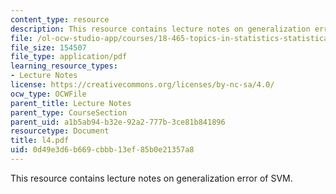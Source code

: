 ```yaml
---
content_type: resource
description: This resource contains lecture notes on generalization error of SVM.
file: /ol-ocw-studio-app/courses/18-465-topics-in-statistics-statistical-learning-theory-spring-2007/0d49e3d6b669cbbb13ef85b0e21357a8_l4.pdf
file_size: 154507
file_type: application/pdf
learning_resource_types:
- Lecture Notes
license: https://creativecommons.org/licenses/by-nc-sa/4.0/
ocw_type: OCWFile
parent_title: Lecture Notes
parent_type: CourseSection
parent_uid: a1b5ab94-b32e-92a2-777b-3ce81b841896
resourcetype: Document
title: l4.pdf
uid: 0d49e3d6-b669-cbbb-13ef-85b0e21357a8
---
```

This resource contains lecture notes on generalization error of SVM.